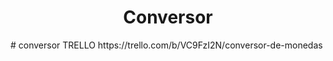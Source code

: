 <h1 align="center"> Conversor </h1># conversor
TRELLO https://trello.com/b/VC9FzI2N/conversor-de-monedas
